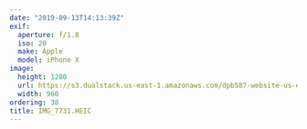 ```yaml
---
date: "2019-09-13T14:13:39Z"
exif:
  aperture: f/1.8
  iso: 20
  make: Apple
  model: iPhone X
image:
  height: 1280
  url: https://s3.dualstack.us-east-1.amazonaws.com/dpb587-website-us-east-1/asset/gallery/2019-europe-trip/bb27271e-5b82-a3b7-f7d9-b73ed8917cf0~1280.jpg
  width: 960
ordering: 38
title: IMG_7731.HEIC
---
```

